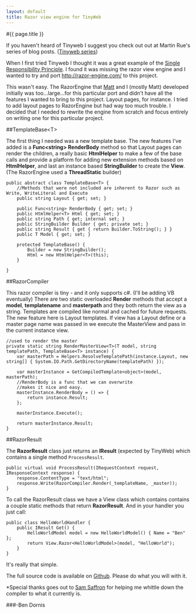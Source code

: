 ```yaml
---
layout: default
title: Razor view engine for TinyWeb
---
```

#{{ page.title }}

If you haven't heard of Tinyweb I suggest you check out out at Martin Rue's series of blog posts. (<a href='http://invalidcast.com/2011/05/tinyweb-series-1-getting-started'>Tinyweb series</a>)

When I first tried Tinyweb I thought it was a great example of the <a href='http://en.wikipedia.org/wiki/Single_responsibility_principle'>Single Responsibility Principle</a>. I found it was missing the razor view engine and I wanted to try and port <a href='http://razor-engine.com/'>http://razor-engine.com/</a> to this project.

This wasn't easy. The RazorEngine that <a href='http://fidelitydesign.net'>Matt</a> and I (mostly Matt) developed initially was too...large...for this particular port and didn't have all the features I wanted to bring to this project. Layout pages, for instance. I tried to add layout pages to RazorEngine but had way too much trouble. I decided that I needed to rewrite the engine from scratch and focus entirely on writing one for this particular project.

##TemplateBase&lt;T&gt;

The first thing I needed was a new template base. The new features I've added is a <strong>Func&lt;string&gt; RenderBody</strong> method so that Layout pages can render the children, a really basic <strong>HtmlHelper</strong> to make a few of the base calls and provide a platform for adding new extension methods based on <strong>HtmlHelper</strong>, and last an instance based <strong>StringBuilder</strong> to create the <strong>View</strong>. (The RazorEngine used a <strong>ThreadStatic</strong> builder)

    public abstract class TemplateBase<T> {
        //Methods that were not included are inherent to Razor such as Write, WriteLiteral and Execute
        public string Layout { get; set; }
    
        public Func<string> RenderBody { get; set; }
        public HtmlHelper<T> Html { get; set; }
        public string Path { get; internal set; }
        public StringBuilder Builder { get; private set; }
        public string Result { get { return Builder.ToString(); } }
        public T Model { get; set; }

        protected TemplateBase() {
            Builder = new StringBuilder();
            Html = new HtmlHelper<T>(this);
        }

    }

##RazorCompiler

This razor compiler is tiny - and it only supports c#. (I'll be adding VB eventually) There are two static overloaded <strong>Render</strong> methods that accept a <strong>model</strong>, <strong>templatename</strong> and <strong>masterpath</strong> and they both return the view as a string. Templates are compiled like normal and cached for future requests. The new feature here is Layout templates. If view has a Layout define or a master page name was passed in we execute the MasterView and pass in the current instance view.

    //used to render the master
    private static string RenderMasterView<T>(T model, string templatePath, TemplateBase<T> instance) {
        var masterPath = Helpers.ResolveTemplatePath(instance.Layout, new string[] { System.IO.Path.GetDirectoryName(templatePath) });
    
        var masterInstance = GetCompiledTemplate<object>(model, masterPath);
        //RenderBody is a func that we can overwrite
        //makes it nice and easy.
        masterInstance.RenderBody = () => {
            return instance.Result;
        };
    
        masterInstance.Execute();
    
        return masterInstance.Result;
    }

##RazorResult

The <strong>RazorResult</strong> class just returns an <strong>IResult</strong> (expected by TinyWeb) which contains a single method <code>ProcessResult</code>.

    public virtual void ProcessResult(IRequestContext request, IResponseContext response) {
        response.ContentType = "text/html";
        response.Write(RazorCompiler.Render(_templateName, _master));
    }

	
To call the RazorResult class we have a View class which contains contains a couple static methods that return <strong>RazorResult</strong>. And in your handler you just call: 

    public class HelloWorldHandler {
        public IResult Get() {
            HelloWorldModel model = new HelloWorldModel() { Name = "Ben" };
            return View.Razor<HelloWorldModel>(model, "HelloWorld");
        }
    }

	
It's really that simple.

The full source code is available on <a href='https://github.com/Buildstarted/Tinyweb'>Github</a>. Please do what you will with it.

*Special thanks goes out to <a href='http://samsaffron.com/'>Sam Saffron</a> for helping me whittle down the compiler to what it currently is.

###-Ben Dornis